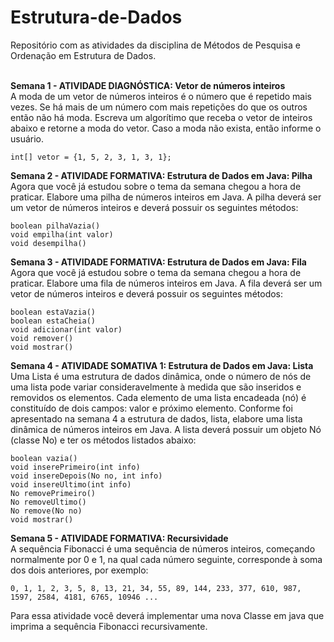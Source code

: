 # Estrutura-de-Dados
Repositório com as atividades da disciplina de Métodos de Pesquisa e Ordenação em Estrutura de Dados.
<br />
<br />
<p>
<strong>Semana 1 - ATIVIDADE DIAGNÓSTICA: Vetor de números inteiros</strong><br />
A moda de um vetor de números inteiros é o número que é repetido mais vezes. Se há mais de um número com mais repetições do que os outros então não há moda. Escreva um algorítimo que receba o vetor de inteiros abaixo e retorne a moda do vetor. Caso a moda não exista, então informe o usuário. 

    int[] vetor = {1, 5, 2, 3, 1, 3, 1};
</p>
<p>
<strong>Semana 2 - ATIVIDADE FORMATIVA: Estrutura de Dados em Java: Pilha</strong><br />
Agora que você já estudou sobre o tema da semana chegou a hora de praticar. Elabore uma pilha de números inteiros em Java. A pilha deverá ser um vetor de números inteiros e deverá possuir os seguintes métodos: 

    boolean pilhaVazia()
    void empilha(int valor)
    void desempilha()
</p>
<p>
<strong>Semana 3 - ATIVIDADE FORMATIVA: Estrutura de Dados em Java: Fila</strong><br />
Agora que você já estudou sobre o tema da semana chegou a hora de praticar. Elabore uma fila de números inteiros em Java. A fila deverá ser um vetor de números inteiros e deverá possuir os seguintes métodos:

    boolean estaVazia() 
    boolean estaCheia() 
    void adicionar(int valor) 
    void remover() 
    void mostrar()
</p>
<p>
<strong>Semana 4 - ATIVIDADE SOMATIVA 1: Estrutura de Dados em Java: Lista</strong><br />
Uma Lista é uma estrutura de dados dinâmica, onde o número de nós de uma lista pode variar consideravelmente à medida que são inseridos e removidos os elementos. Cada elemento de uma lista encadeada (nó) é constituído de dois campos: valor e próximo elemento. Conforme foi apresentado na semana 4 a estrutura de dados, lista, elabore uma lista dinâmica de números inteiros em Java. A lista deverá possuir um objeto Nó (classe No) e ter os métodos listados abaixo:

    boolean vazia()
    void inserePrimeiro(int info)
    void insereDepois(No no, int info)
    void insereUltimo(int info)
    No removePrimeiro()
    No removeUltimo()
    No remove(No no)
    void mostrar()
</p>
<p>
<strong>Semana 5 - ATIVIDADE FORMATIVA: Recursividade</strong><br />
A sequência Fibonacci é uma sequência de números inteiros, começando normalmente por 0 e 1, na qual cada número seguinte, corresponde à soma dos dois anteriores, por exemplo:
    
    0, 1, 1, 2, 3, 5, 8, 13, 21, 34, 55, 89, 144, 233, 377, 610, 987, 1597, 2584, 4181, 6765, 10946 ...
    
Para essa atividade você deverá implementar uma nova Classe em java que imprima a sequência Fibonacci recursivamente.
</p>